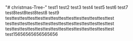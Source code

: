 "# christmas-Tree-" 
test1
test2
test3
test4
test5
test6
test7
test8test8test8test8
test9
testtesttesttesttesttesttesttesttesttesttesttesttesttest
testtesttesttesttesttesttesttesttesttesttesttesttesttest
testtesttesttesttesttesttesttesttesttesttesttesttesttest
test15656565656565656